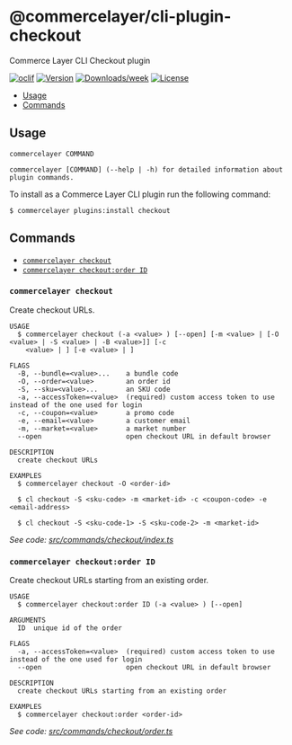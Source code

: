 # @commercelayer/cli-plugin-checkout

Commerce Layer CLI Checkout plugin

[![oclif](https://img.shields.io/badge/cli-oclif-brightgreen.svg)](https://oclif.io)
[![Version](https://img.shields.io/npm/v/@commercelayer/cli-plugin-checkout.svg)](https://npmjs.org/package/@commercelayer/cli-plugin-checkout)
[![Downloads/week](https://img.shields.io/npm/dw/@commercelayer/cli-plugin-checkout.svg)](https://npmjs.org/package/@commercelayer/cli-plugin-checkout)
[![License](https://img.shields.io/npm/l/@commercelayer/cli-plugin-checkout.svg)](https://github.com/commercelayer/commercelayer-cli-plugin-checkout/blob/master/package.json)

<!-- toc -->

* [Usage](#usage)
* [Commands](#commands)
<!-- tocstop -->
## Usage
<!-- usage -->

```sh-session
commercelayer COMMAND

commercelayer [COMMAND] (--help | -h) for detailed information about plugin commands.
```
<!-- usagestop -->
To install as a Commerce Layer CLI plugin run the following command:

```sh-session
$ commercelayer plugins:install checkout
```

## Commands
<!-- commands -->

* [`commercelayer checkout`](#commercelayer-checkout)
* [`commercelayer checkout:order ID`](#commercelayer-checkoutorder-id)

### `commercelayer checkout`

Create checkout URLs.

```sh-session
USAGE
  $ commercelayer checkout (-a <value> ) [--open] [-m <value> | [-O <value> | -S <value> | -B <value>]] [-c
    <value> | ] [-e <value> | ]

FLAGS
  -B, --bundle=<value>...    a bundle code
  -O, --order=<value>        an order id
  -S, --sku=<value>...       an SKU code
  -a, --accessToken=<value>  (required) custom access token to use instead of the one used for login
  -c, --coupon=<value>       a promo code
  -e, --email=<value>        a customer email
  -m, --market=<value>       a market number
  --open                     open checkout URL in default browser

DESCRIPTION
  create checkout URLs

EXAMPLES
  $ commercelayer checkout -O <order-id>

  $ cl checkout -S <sku-code> -m <market-id> -c <coupon-code> -e <email-address>

  $ cl checkout -S <sku-code-1> -S <sku-code-2> -m <market-id>
```

_See code: [src/commands/checkout/index.ts](https://github.com/commercelayer/commercelayer-cli-plugin-checkout/blob/main/src/commands/checkout/index.ts)_

### `commercelayer checkout:order ID`

Create checkout URLs starting from an existing order.

```sh-session
USAGE
  $ commercelayer checkout:order ID (-a <value> ) [--open]

ARGUMENTS
  ID  unique id of the order

FLAGS
  -a, --accessToken=<value>  (required) custom access token to use instead of the one used for login
  --open                     open checkout URL in default browser

DESCRIPTION
  create checkout URLs starting from an existing order

EXAMPLES
  $ commercelayer checkout:order <order-id>
```

_See code: [src/commands/checkout/order.ts](https://github.com/commercelayer/commercelayer-cli-plugin-checkout/blob/main/src/commands/checkout/order.ts)_
<!-- commandsstop -->
